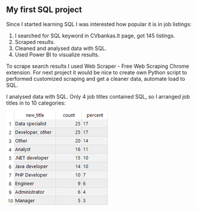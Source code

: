 ## My first SQL project

Since I started learning SQL I was interested how popular it is in job listings:
1.	I searched for SQL keyword in CVbankas.lt page, got 145 listings.
2.	Scraped results.
3.	Cleaned and analysed data with SQL.
4.	Used Power BI to visualize results.

To scrape search results I used Web Scraper - Free Web Scraping Chrome extension. For next project it would be nice to create own Python script to performed customized scraping and get a cleaner data, automate load to SQL.

I analysed data with SQL. Only 4 job titles contained SQL, so I arranged job titles in to 10 categories:

![](Images/10titles.png)
